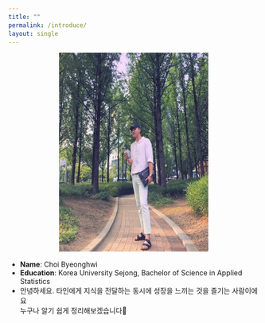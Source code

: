 ```yaml
---
title: ""
permalink: /introduce/
layout: single
---
```


<center><img src="/assets/images/photo2.jpeg" width="300" height="400"></center>


* **Name**: Choi Byeonghwi<br>
* **Education**: Korea University Sejong, Bachelor of Science in Applied Statistics
* 안녕하세요. 타인에게 지식을 전달하는 동시에 성장을 느끼는 것을 즐기는 사람이에요<br>누구나 알기 쉽게 정리해보겠습니다🤨

